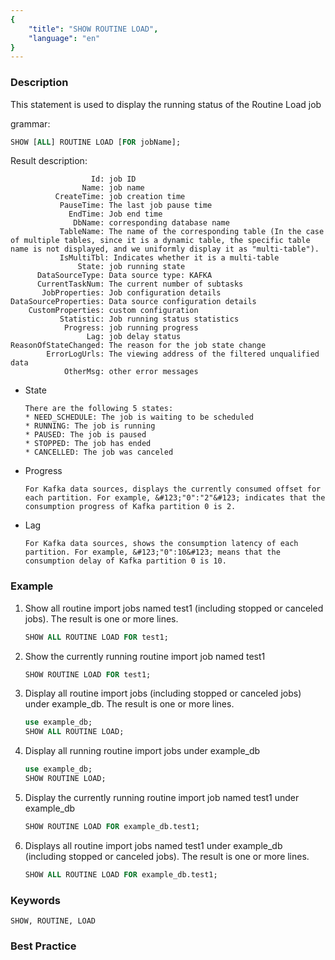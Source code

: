 ```yaml
---
{
    "title": "SHOW ROUTINE LOAD",
    "language": "en"
}
---
```


<!--
Licensed to the Apache Software Foundation (ASF) under one
or more contributor license agreements.  See the NOTICE file
distributed with this work for additional information
regarding copyright ownership.  The ASF licenses this file
to you under the Apache License, Version 2.0 (the
"License"); you may not use this file except in compliance
with the License.  You may obtain a copy of the License at

  http://www.apache.org/licenses/LICENSE-2.0

Unless required by applicable law or agreed to in writing,
software distributed under the License is distributed on an
"AS IS" BASIS, WITHOUT WARRANTIES OR CONDITIONS OF ANY
KIND, either express or implied.  See the License for the
specific language governing permissions and limitations
under the License.
-->


### Description

This statement is used to display the running status of the Routine Load job

grammar:

```sql
SHOW [ALL] ROUTINE LOAD [FOR jobName];
```

Result description:

```
                  Id: job ID
                Name: job name
          CreateTime: job creation time
           PauseTime: The last job pause time
             EndTime: Job end time
              DbName: corresponding database name
           TableName: The name of the corresponding table (In the case of multiple tables, since it is a dynamic table, the specific table name is not displayed, and we uniformly display it as "multi-table").
           IsMultiTbl: Indicates whether it is a multi-table
               State: job running state
      DataSourceType: Data source type: KAFKA
      CurrentTaskNum: The current number of subtasks
       JobProperties: Job configuration details
DataSourceProperties: Data source configuration details
    CustomProperties: custom configuration
           Statistic: Job running status statistics
            Progress: job running progress
                 Lag: job delay status
ReasonOfStateChanged: The reason for the job state change
        ErrorLogUrls: The viewing address of the filtered unqualified data
            OtherMsg: other error messages
```

* State

      There are the following 5 states:
      * NEED_SCHEDULE: The job is waiting to be scheduled
      * RUNNING: The job is running
      * PAUSED: The job is paused
      * STOPPED: The job has ended
      * CANCELLED: The job was canceled

* Progress

      For Kafka data sources, displays the currently consumed offset for each partition. For example, &#123;"0":"2"&#123; indicates that the consumption progress of Kafka partition 0 is 2.

* Lag

      For Kafka data sources, shows the consumption latency of each partition. For example, &#123;"0":10&#123; means that the consumption delay of Kafka partition 0 is 10.

### Example

1. Show all routine import jobs named test1 (including stopped or canceled jobs). The result is one or more lines.

   ```sql
   SHOW ALL ROUTINE LOAD FOR test1;
   ```

2. Show the currently running routine import job named test1

   ```sql
   SHOW ROUTINE LOAD FOR test1;
   ```

3. Display all routine import jobs (including stopped or canceled jobs) under example_db. The result is one or more lines.

   ```sql
   use example_db;
   SHOW ALL ROUTINE LOAD;
   ```

4. Display all running routine import jobs under example_db

   ```sql
   use example_db;
   SHOW ROUTINE LOAD;
   ```

5. Display the currently running routine import job named test1 under example_db

   ```sql
   SHOW ROUTINE LOAD FOR example_db.test1;
   ```

6. Displays all routine import jobs named test1 under example_db (including stopped or canceled jobs). The result is one or more lines.

   ```sql
   SHOW ALL ROUTINE LOAD FOR example_db.test1;
   ```

### Keywords

    SHOW, ROUTINE, LOAD

### Best Practice

